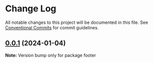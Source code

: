 # Change Log

All notable changes to this project will be documented in this file.
See [Conventional Commits](https://conventionalcommits.org) for commit guidelines.

## [0.0.1](https://github.com/asilas-soap/lerna-started-example/compare/v0.4.8...v0.0.1) (2024-01-04)

**Note:** Version bump only for package footer
